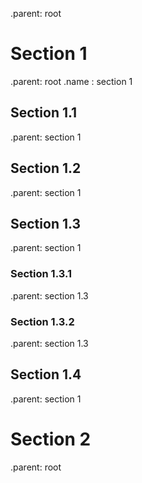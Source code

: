 .parent: root
# Section 1 
.parent: root
.name : section 1
## Section 1.1 
.parent: section 1  
## Section 1.2 
.parent: section 1  
## Section 1.3 
.parent: section 1  
### Section 1.3.1  
.parent: section 1.3  
### Section 1.3.2
.parent: section 1.3 
## Section 1.4 
.parent: section 1 
# Section 2 
.parent: root 


